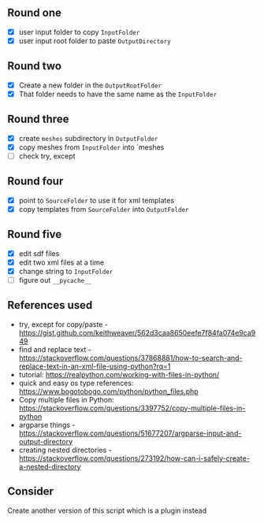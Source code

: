 ## Round one
- [x] user input folder to copy `InputFolder`
- [x] user input root folder to paste `OutputDirectory`

## Round two
- [x] Create a new folder in the `OutputRootFolder`
- [x] That folder needs to have the same name as the `InputFolder`

## Round three
- [x] create `meshes` subdirectory in `OutputFolder`
- [x] copy meshes from `InputFolder` into `meshes
- [ ] check try, except

## Round four
- [x] point to `SourceFolder` to use it for xml templates
- [x] copy templates from `SourceFolder` into `OutputFolder`

## Round five
- [x] edit sdf files
- [x] edit two xml files at a time
- [x] change string to `InputFolder`
- [ ] figure out `__pycache__`

## References used
- try, except for copy/paste - https://gist.github.com/keithweaver/562d3caa8650eefe7f84fa074e9ca949
- find and replace text - https://stackoverflow.com/questions/37868881/how-to-search-and-replace-text-in-an-xml-file-using-python?rq=1
- tutorial: https://realpython.com/working-with-files-in-python/
- quick and easy os type references: https://www.bogotobogo.com/python/python_files.php
- Copy multiple files in Python: https://stackoverflow.com/questions/3397752/copy-multiple-files-in-python
- argparse things - https://stackoverflow.com/questions/51677207/argparse-input-and-output-directory
- creating nested directories - https://stackoverflow.com/questions/273192/how-can-i-safely-create-a-nested-directory

## Consider
Create another version of this script which is a plugin instead
